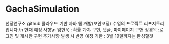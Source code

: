 # GachaSimulation
천장연구소 github 
클라우드 기반 자바 웹 개발(보안코딩) 수업의 프로젝트 리포지토리 입니다.\n
현재 예정 사항\n
임현욱 : 확률 가챠 구현, 댓글, 마이페이지 구현
정경목 :로그인 및 게시판 구현
추가사항 발생 시 반영 예정
기한 : 3월 19일까지는 완성할것

